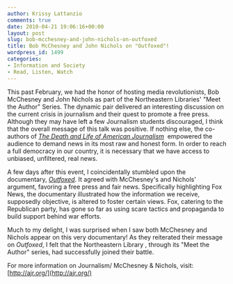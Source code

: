 ```yaml
---
author: Krissy Lattanzio
comments: true
date: 2010-04-21 19:06:16+00:00
layout: post
slug: bob-mcchesney-and-john-nichols-on-outfoxed
title: Bob McChesney and John Nichols on "Outfoxed"!
wordpress_id: 1499
categories:
- Information and Society
- Read, Listen, Watch
---
```


This past February, we had the honor of hosting media revolutionists, Bob McChesney and John Nichols as part of the Northeastern Libraries' "Meet the Author" Series. The dynamic pair delivered an interesting discussion on the current crisis in journalism and their quest to promote a free press. Although they may have left a few Journalism students discouraged, I think that the overall message of this talk was positive. If nothing else, the co-authors of _[The Death and Life of American Journalism](http://nucat.lib.neu.edu/search~S13?/Xdeath+and+life+of+american+journalism&SORT=D/Xdeath+and+life+of+american+journalism&SORT=D&SUBKEY=death%20and%20life%20of%20american%20journalism/1%2C3%2C3%2CE/frameset&FF=Xdeath+and+life+of+american+journalism&SORT=D&1%2C1%2C)_  empowered the audience to demand news in its most raw and honest form. In order to reach a full democracy in our country, it is necessary that we have access to unbiased, unfiltered, real news.

A few days after this event, I coincidentally stumbled upon the documentary, _[Outfoxed](http://nucat.lib.neu.edu/search~S13?/Xoutfoxed&searchscope=13&SORT=D/Xoutfoxed&searchscope=13&SORT=D&SUBKEY=outfoxed/1%2C5%2C5%2CE/frameset&FF=Xoutfoxed&searchscope=13&SORT=D&1%2C1%2C)_. It agreed with McChesney's and Nichols' argument, favoring a free press and fair news. Specifically highlighting Fox News, the documentary illustrated how the information we receive, supposedly objective, is altered to foster certain views. Fox, catering to the Republican party, has gone so far as using scare tactics and propaganda to build support behind war efforts.

Much to my delight, I was surprised when I saw both McChesney and Nichols appear on this very documentary! As they reiterated their message on _Outfoxed_, I felt that the Northeastern Library , through its "Meet the Author" series, had successfully joined their battle.

For more information on Journalism/ McChesney & Nichols, visit:
[http://ajr.org/](http://ajr.org/)

